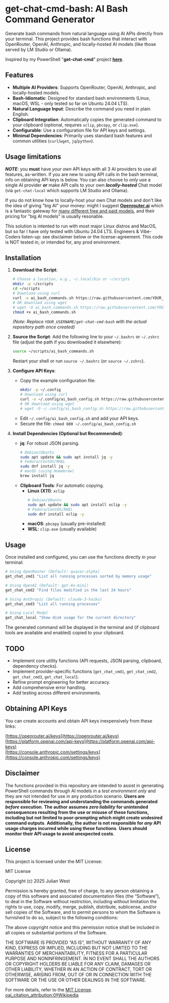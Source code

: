# get-chat-cmd-bash: AI Bash Command Generator

Generate bash commands from natural language using AI APIs directly from your terminal. This project provides bash functions that interact with OpenRouter, OpenAI, Anthropic, and locally-hosted AI models (like those served by LM Studio or Ollama).

Inspired by my PowerShell "**get-chat-cmd**" project [**here**](https://github.com/J-DubApps/get-chat-cmd).

## Features

-   **Multiple AI Providers**: Supports OpenRouter, OpenAI, Anthropic, and locally-hosted models.
-   **Bash-Idiomatic**: Designed for standard bash environments (Linux, macOS, WSL - only tested so far on Ubuntu 24.04 LTS).
-   **Natural Language Input**: Describe the command you need in plain English.
-   **Clipboard Integration**: Automatically copies the generated command to your clipboard (optional, requires `xclip`, `pbcopy`, or `clip.exe`).
-   **Configurable**: Use a configuration file for API keys and settings.
-   **Minimal Dependencies**: Primarily uses standard bash features and common utilities (`curl`/`wget`, `jq`/`python`).

## Usage limitations

***NOTE***: you **must** have *your own* API keys with all 3 AI providers to use all features, as-written.  If you are new to using API calls in the bash terminal, info on obtaining API keys is below. You can also choose to *only* use a single AI provider ***or*** make API calls to your own ***locally-hosted*** Chat model (via `get-chat-local` which supports LM Studio and Ollama). 

If you do not know how to locally-host your own Chat models and don't like the idea of giving "big AI" your money: might I suggest [**Openrouter.ai**](https://openrouter.ai) which is a fantastic gateway for [many different free and paid models](https://openrouter.ai/models), and their pricing for "big AI models" is usually resonable.

This solution is intented to run with most major Linux distros and MacOS, but so far I have only tested with Ubuntu 24.04 LTS. Engineers & Vibe-Coders listen-up: see disclaimer below or the license-agreement. This code is NOT tested in, or intended for, any prod environment.


## Installation

1.  **Download the Script**:
    ```bash
    # Choose a location, e.g., ~/.local/bin or ~/scripts
    mkdir -p ~/scripts
    cd ~/scripts
    # Download using curl
    curl -o ai_bash_commands.sh https://raw.githubusercontent.com/YOUR_USERNAME/get-chat-cmd-bash/main/ai_bash_commands.sh 
    # OR download using wget
    # wget -O ai_bash_commands.sh https://raw.githubusercontent.com/YOUR_USERNAME/get-chat-cmd-bash/main/ai_bash_commands.sh
    chmod +x ai_bash_commands.sh 
    ```
    *(Note: Replace `YOUR_USERNAME/get-chat-cmd-bash` with the actual repository path once created)*

2.  **Source the Script**:
    Add the following line to your `~/.bashrc` or `~/.zshrc` file (adjust the path if you downloaded it elsewhere):
    ```bash
    source ~/scripts/ai_bash_commands.sh
    ```
    Restart your shell or run `source ~/.bashrc` (or `source ~/.zshrc`).

3.  **Configure API Keys**:
    -   Copy the example configuration file:
        ```bash
        mkdir -p ~/.config
        # Download using curl
        curl -o ~/.config/ai_bash_config.sh https://raw.githubusercontent.com/YOUR_USERNAME/get-chat-cmd-bash/main/ai_bash_config.sh.example
        # OR download using wget
        # wget -O ~/.config/ai_bash_config.sh https://raw.githubusercontent.com/YOUR_USERNAME/get-chat-cmd-bash/main/ai_bash_config.sh.example
        ```
    -   Edit `~/.config/ai_bash_config.sh` and add your API keys.
    -   Secure the file: `chmod 600 ~/.config/ai_bash_config.sh`

4.  **Install Dependencies (Optional but Recommended)**:
    -   **jq**: For robust JSON parsing.
        ```bash
        # Debian/Ubuntu
        sudo apt update && sudo apt install jq -y
        # Fedora/CentOS/RHEL
        sudo dnf install jq -y 
        # macOS (using Homebrew)
        brew install jq
        ```
    -   **Clipboard Tools**: For automatic copying.
        -   **Linux (X11)**: `xclip`
            ```bash
            # Debian/Ubuntu
            sudo apt update && sudo apt install xclip -y
            # Fedora/CentOS/RHEL
            sudo dnf install xclip -y
            ```
        -   **macOS**: `pbcopy` (usually pre-installed)
        -   **WSL**: `clip.exe` (usually available)

## Usage

Once installed and configured, you can use the functions directly in your terminal:

```bash
# Using OpenRouter (Default: quasar-alpha)
get_chat_cmd1 "List all running processes sorted by memory usage"

# Using OpenAI (Default: gpt-4o-mini)
get_chat_cmd2 "Find files modified in the last 24 hours"

# Using Anthropic (Default: claude-3-haiku)
get_chat_cmd3 "List all running processes"

# Using Local Model
get_chat_local "Show disk usage for the current directory" 
```

The generated command will be displayed in the terminal and (if clipboard tools are available and enabled) copied to your clipboard.

## TODO

-   Implement core utility functions (API requests, JSON parsing, clipboard, dependency checks).
-   Implement provider-specific functions (`get_chat_cmd1`, `get_chat_cmd2`, `get_chat_cmd3`, `get_chat_local`).
-   Refine prompt engineering for better accuracy.
-   Add comprehensive error handling.
-   Add testing across different environments.

## Obtaining API Keys

You can create accounts and obtain API keys inexpensively from these links:

 [https://openrouter.ai/keys](https://openrouter.ai/keys)  
 [https://platform.openai.com/api-keys](https://platform.openai.com/api-keys)  
 [https://console.anthropic.com/settings/keys](https://console.anthropic.com/settings/keys)

## Disclaimer

The functions provided in this repository are intended to assist in generating PowerShell commands through AI models in a *test environment only* and they are not intended for use in any production scenario. **Users are responsible for reviewing and understanding the commands generated *before* execution**. **The author assumes *zero liability* for unintended consequences resulting from the use or misuse of these functions, including but not limited to poor-prompting which might create undesired command outputs**. **Additionally, the author is not responsible for *any* API usage charges incurred while using these functions**. **Users should monitor their API usage to avoid unexpected costs**.  

## License

This project is licensed under the MIT License: 

MIT License

Copyright (c) 2025 Julian West

Permission is hereby granted, free of charge, to any person obtaining a copy
of this software and associated documentation files (the “Software”), to deal
in the Software without restriction, including without limitation the rights
to use, copy, modify, merge, publish, distribute, sublicense, and/or sell
copies of the Software, and to permit persons to whom the Software is
furnished to do so, subject to the following conditions:

The above copyright notice and this permission notice shall be included in all
copies or substantial portions of the Software.

THE SOFTWARE IS PROVIDED “AS IS”, WITHOUT WARRANTY OF ANY KIND, EXPRESS OR
IMPLIED, INCLUDING BUT NOT LIMITED TO THE WARRANTIES OF MERCHANTABILITY,
FITNESS FOR A PARTICULAR PURPOSE AND NONINFRINGEMENT. IN NO EVENT SHALL THE
AUTHORS OR COPYRIGHT HOLDERS BE LIABLE FOR ANY CLAIM, DAMAGES OR OTHER
LIABILITY, WHETHER IN AN ACTION OF CONTRACT, TORT OR OTHERWISE, ARISING FROM,
OUT OF OR IN CONNECTION WITH THE SOFTWARE OR THE USE OR OTHER DEALINGS IN THE
SOFTWARE.  

For more details, refer to the [MIT License](https://opensource.org/licenses/MIT). [oai_citation_attribution:0‡Wikipedia](https://en.wikipedia.org/wiki/MIT_License?utm_source=chatgpt.com)
